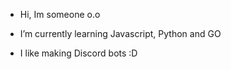 - Hi, Im someone o.o

- I’m currently learning Javascript, Python and GO
- I like making Discord bots :D

<!---
DR-1300/DR-1300 is a ✨ special ✨ repository because its `README.md` (this file) appears on your GitHub profile.
You can click the Preview link to take a look at your changes.
--->

